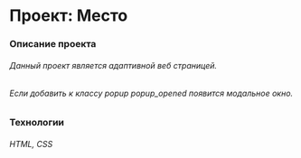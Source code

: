 # Проект: Место

### Описание проекта
###### Данный проект является адаптивной веб страницей.
###### Если добавить к классу popup  popup_opened появится модальное окно.


### Технологии
###### HTML, CSS

